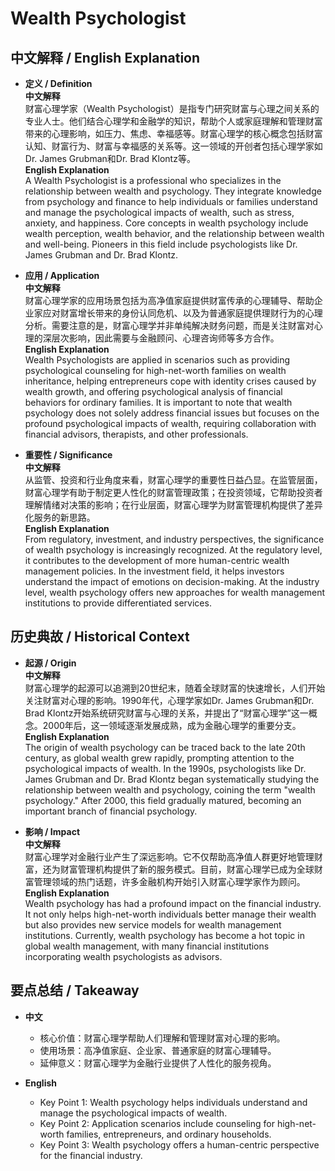 # Wealth Psychologist

## 中文解释 / English Explanation

* **定义 / Definition**  
  **中文解释**  
  财富心理学家（Wealth Psychologist）是指专门研究财富与心理之间关系的专业人士。他们结合心理学和金融学的知识，帮助个人或家庭理解和管理财富带来的心理影响，如压力、焦虑、幸福感等。财富心理学的核心概念包括财富认知、财富行为、财富与幸福感的关系等。这一领域的开创者包括心理学家如Dr. James Grubman和Dr. Brad Klontz等。  
  **English Explanation**  
  A Wealth Psychologist is a professional who specializes in the relationship between wealth and psychology. They integrate knowledge from psychology and finance to help individuals or families understand and manage the psychological impacts of wealth, such as stress, anxiety, and happiness. Core concepts in wealth psychology include wealth perception, wealth behavior, and the relationship between wealth and well-being. Pioneers in this field include psychologists like Dr. James Grubman and Dr. Brad Klontz.

* **应用 / Application**  
  **中文解释**  
  财富心理学家的应用场景包括为高净值家庭提供财富传承的心理辅导、帮助企业家应对财富增长带来的身份认同危机、以及为普通家庭提供理财行为的心理分析。需要注意的是，财富心理学并非单纯解决财务问题，而是关注财富对心理的深层次影响，因此需要与金融顾问、心理咨询师等多方合作。  
  **English Explanation**  
  Wealth Psychologists are applied in scenarios such as providing psychological counseling for high-net-worth families on wealth inheritance, helping entrepreneurs cope with identity crises caused by wealth growth, and offering psychological analysis of financial behaviors for ordinary families. It is important to note that wealth psychology does not solely address financial issues but focuses on the profound psychological impacts of wealth, requiring collaboration with financial advisors, therapists, and other professionals.

* **重要性 / Significance**  
  **中文解释**  
  从监管、投资和行业角度来看，财富心理学的重要性日益凸显。在监管层面，财富心理学有助于制定更人性化的财富管理政策；在投资领域，它帮助投资者理解情绪对决策的影响；在行业层面，财富心理学为财富管理机构提供了差异化服务的新思路。  
  **English Explanation**  
  From regulatory, investment, and industry perspectives, the significance of wealth psychology is increasingly recognized. At the regulatory level, it contributes to the development of more human-centric wealth management policies. In the investment field, it helps investors understand the impact of emotions on decision-making. At the industry level, wealth psychology offers new approaches for wealth management institutions to provide differentiated services.

## 历史典故 / Historical Context

* **起源 / Origin**  
  **中文解释**  
  财富心理学的起源可以追溯到20世纪末，随着全球财富的快速增长，人们开始关注财富对心理的影响。1990年代，心理学家如Dr. James Grubman和Dr. Brad Klontz开始系统研究财富与心理的关系，并提出了“财富心理学”这一概念。2000年后，这一领域逐渐发展成熟，成为金融心理学的重要分支。  
  **English Explanation**  
  The origin of wealth psychology can be traced back to the late 20th century, as global wealth grew rapidly, prompting attention to the psychological impacts of wealth. In the 1990s, psychologists like Dr. James Grubman and Dr. Brad Klontz began systematically studying the relationship between wealth and psychology, coining the term "wealth psychology." After 2000, this field gradually matured, becoming an important branch of financial psychology.

* **影响 / Impact**  
  **中文解释**  
  财富心理学对金融行业产生了深远影响。它不仅帮助高净值人群更好地管理财富，还为财富管理机构提供了新的服务模式。目前，财富心理学已成为全球财富管理领域的热门话题，许多金融机构开始引入财富心理学家作为顾问。  
  **English Explanation**  
  Wealth psychology has had a profound impact on the financial industry. It not only helps high-net-worth individuals better manage their wealth but also provides new service models for wealth management institutions. Currently, wealth psychology has become a hot topic in global wealth management, with many financial institutions incorporating wealth psychologists as advisors.

## 要点总结 / Takeaway

* **中文**  
  - 核心价值：财富心理学帮助人们理解和管理财富对心理的影响。  
  - 使用场景：高净值家庭、企业家、普通家庭的财富心理辅导。  
  - 延伸意义：财富心理学为金融行业提供了人性化的服务视角。  

* **English**  
  - Key Point 1: Wealth psychology helps individuals understand and manage the psychological impacts of wealth.  
  - Key Point 2: Application scenarios include counseling for high-net-worth families, entrepreneurs, and ordinary households.  
  - Key Point 3: Wealth psychology offers a human-centric perspective for the financial industry.